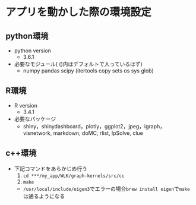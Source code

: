 # アプリを動かした際の環境設定

## python環境
- python version
	* 3.6.1
- 必要なモジュール( ()内はデフォルトで入っているはず)
	* numpy pandas scipy (itertools copy sets os sys glob)

## R環境
- R version
	* 3.4.1
- 必要なパッケージ 
	* shiny，shinydashboard，plotly，ggplot2，jpeg，igraph，visnetwork, markdown, doMC, rlist, lpSolve, clue


## c++環境
- 下記コマンドをあらかじめ行う
	1. `cd ***/my_app/WLK/graph-kernels/src/cc`
	2. `make`
	* `/usr/local/include/eigen3`でエラーの場合`brew install eigen`で`make`は通るようになる



